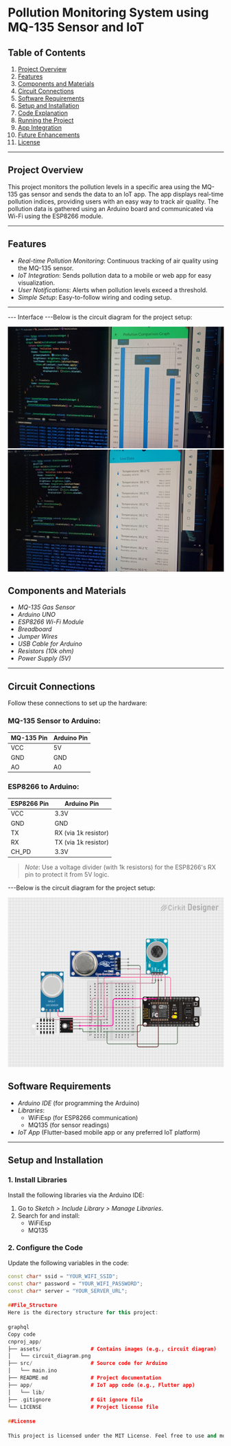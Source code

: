 # Pollution Monitoring System using MQ-135 Sensor and IoT

## Table of Contents
1. [Project Overview](#project-overview)
2. [Features](#features)
3. [Components and Materials](#components-and-materials)
4. [Circuit Connections](#circuit-connections)
5. [Software Requirements](#software-requirements)
6. [Setup and Installation](#setup-and-installation)
7. [Code Explanation](#code-explanation)
8. [Running the Project](#running-the-project)
9. [App Integration](#app-integration)
10. [Future Enhancements](#future-enhancements)
11. [License](#license)

---

## Project Overview

This project monitors the pollution levels in a specific area using the MQ-135 gas sensor and sends the data to an IoT app. The app displays real-time pollution indices, providing users with an easy way to track air quality. The pollution data is gathered using an Arduino board and communicated via Wi-Fi using the ESP8266 module.

---

## Features

- *Real-time Pollution Monitoring*: Continuous tracking of air quality using the MQ-135 sensor.
- *IoT Integration*: Sends pollution data to a mobile or web app for easy visualization.
- *User Notifications*: Alerts when pollution levels exceed a threshold.
- *Simple Setup*: Easy-to-follow wiring and coding setup.

---

--- Interface
---Below is the circuit diagram for the project setup:

![Interface](assets/1.png)
![Interface](assets/2.png)


## Components and Materials

- *MQ-135 Gas Sensor*
- *Arduino UNO*
- *ESP8266 Wi-Fi Module*
- *Breadboard*
- *Jumper Wires*
- *USB Cable for Arduino*
- *Resistors (10k ohm)*
- *Power Supply (5V)*

---

## Circuit Connections

Follow these connections to set up the hardware:

### MQ-135 Sensor to Arduino:

| MQ-135 Pin | Arduino Pin |
|------------|-------------|
| VCC        | 5V          |
| GND        | GND         |
| AO         | A0          |

### ESP8266 to Arduino:

| ESP8266 Pin | Arduino Pin |
|-------------|-------------|
| VCC         | 3.3V        |
| GND         | GND         |
| TX          | RX (via 1k resistor) |
| RX          | TX (via 1k resistor) |
| CH_PD       | 3.3V        |

> *Note*: Use a voltage divider (with 1k resistors) for the ESP8266's RX pin to protect it from 5V logic.

---Below is the circuit diagram for the project setup:

![Circuit Diagram](assets/circuit_image.png)


## Software Requirements

- *Arduino IDE* (for programming the Arduino)
- *Libraries*:
  - WiFiEsp (for ESP8266 communication)
  - MQ135 (for sensor readings)
- *IoT App* (Flutter-based mobile app or any preferred IoT platform)

---

## Setup and Installation

### 1. Install Libraries

Install the following libraries via the Arduino IDE:

1. Go to *Sketch > Include Library > Manage Libraries*.
2. Search for and install:
   - WiFiEsp
   - MQ135

### 2. Configure the Code

Update the following variables in the code:

```cpp
const char* ssid = "YOUR_WIFI_SSID";
const char* password = "YOUR_WIFI_PASSWORD";
const char* server = "YOUR_SERVER_URL";

##File_Structure
Here is the directory structure for this project:

graphql
Copy code
cnproj_app/
├── assets/                # Contains images (e.g., circuit diagram)
│   └── circuit_diagram.png
├── src/                   # Source code for Arduino
│   └── main.ino
├── README.md              # Project documentation
├── app/                   # IoT app code (e.g., Flutter app)
│   └── lib/
├── .gitignore             # Git ignore file
└── LICENSE                # Project license file

##License

This project is licensed under the MIT License. Feel free to use and modify it.


